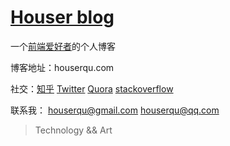 # [Houser blog](http://houserqu.com)

一个[前端爱好者](http://houserqu.com/about/)的个人博客

博客地址：houserqu.com

社交：[知乎](https://www.zhihu.com/people/houserqu/) [Twitter](https://twitter.com/houserqu) [Quora](https://www.quora.com/profile/Houser-Qu) [stackoverflow](https://stackoverflow.com/users/7519026/houser)

联系我： houserqu@gmail.com  houserqu@qq.com

> Technology && Art